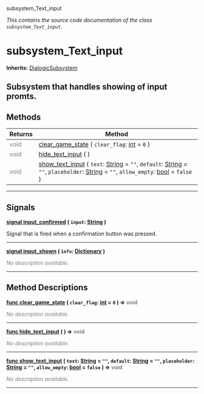 
<div class="header-banner purple">
<div class="header-label purple">subsystem_Text_input</div>
</div>

*This contains the source code documentation of the class `subsystem_Text_input`.*
        
# subsystem_Text_input
**Inherits:** [DialogicSubsystem](class_dialogicsubsystem.md)

Subsystem that handles showing of input promts.
--- 

## Methods
Returns | Method 
--- | --- 
<span style = "color: gray">void</span> | [<span class="hljs-title">clear_game_state</span>](#method-clear_game_state) ( `clear_flag`: [int](https://docs.godotengine.org/en/latest/classes/class_int.html#class-int) = `0` ) 
<span style = "color: gray">void</span> | [<span class="hljs-title">hide_text_input</span>](#method-hide_text_input) ( ) 
<span style = "color: gray">void</span> | [<span class="hljs-title">show_text_input</span>](#method-show_text_input) ( `text`: [String](https://docs.godotengine.org/en/latest/classes/class_string.html#class-string) = `""`, `default`: [String](https://docs.godotengine.org/en/latest/classes/class_string.html#class-string) = `""`, `placeholder`: [String](https://docs.godotengine.org/en/latest/classes/class_string.html#class-string) = `""`, `allow_empty`: [bool](https://docs.godotengine.org/en/latest/classes/class_bool.html#class-bool) = `false` ) 
--- 

## Signals


<a class="header" id="signal-input_confirmed" href="#signal-input_confirmed">**<span class="hljs-attribute">signal</span> [<span class="hljs-title">input_confirmed</span>](#signal-input_confirmed) ( `input`: [String](https://docs.godotengine.org/en/latest/classes/class_string.html#class-string) )** </a>



 Signal that is fired when a confirmation button was pressed. 

---



<a class="header" id="signal-input_shown" href="#signal-input_shown">**<span class="hljs-attribute">signal</span> [<span class="hljs-title">input_shown</span>](#signal-input_shown) ( `info`: [Dictionary](https://docs.godotengine.org/en/latest/classes/class_dictionary.html#class-dictionary) )** </a>



 <span style = "color: gray">*No description available.*</span> 

---

## Method Descriptions



<a class="header" id="method-clear_game_state" href="#method-clear_game_state">**<span class="hljs-attribute">func</span> [<span class="hljs-title">clear_game_state</span>](#method-clear_game_state) ( `clear_flag`: [int](https://docs.godotengine.org/en/latest/classes/class_int.html#class-int) = `0` )</a>  ⇒ <span style = "color: gray">void</span>** 



 <span style = "color: gray">*No description available.*</span> 

---



<a class="header" id="method-hide_text_input" href="#method-hide_text_input">**<span class="hljs-attribute">func</span> [<span class="hljs-title">hide_text_input</span>](#method-hide_text_input) ( )</a>  ⇒ <span style = "color: gray">void</span>** 



 <span style = "color: gray">*No description available.*</span> 

---



<a class="header" id="method-show_text_input" href="#method-show_text_input">**<span class="hljs-attribute">func</span> [<span class="hljs-title">show_text_input</span>](#method-show_text_input) ( `text`: [String](https://docs.godotengine.org/en/latest/classes/class_string.html#class-string) = `""`, `default`: [String](https://docs.godotengine.org/en/latest/classes/class_string.html#class-string) = `""`, `placeholder`: [String](https://docs.godotengine.org/en/latest/classes/class_string.html#class-string) = `""`, `allow_empty`: [bool](https://docs.godotengine.org/en/latest/classes/class_bool.html#class-bool) = `false` )</a>  ⇒ <span style = "color: gray">void</span>** 



 <span style = "color: gray">*No description available.*</span> 

---

